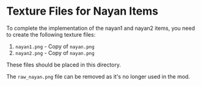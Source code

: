 # Texture Files for Nayan Items

To complete the implementation of the nayan1 and nayan2 items, you need to create the following texture files:

1. `nayan1.png` - Copy of `nayan.png`
2. `nayan2.png` - Copy of `nayan.png`

These files should be placed in this directory.

The `raw_nayan.png` file can be removed as it's no longer used in the mod.